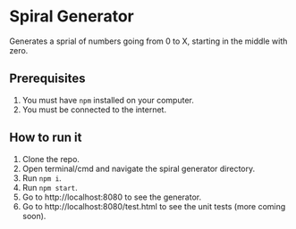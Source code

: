 # Spiral Generator

Generates a sprial of numbers going from 0 to X, starting in the middle with zero.

## Prerequisites
1. You must have `npm` installed on your computer.
2. You must be connected to the internet.

## How to run it
1. Clone the repo.
2. Open terminal/cmd and navigate the spiral generator directory.
3. Run `npm i`.
4. Run `npm start`.
5. Go to http://localhost:8080 to see the generator.
6. Go to http://localhost:8080/test.html to see the unit tests (more coming soon).